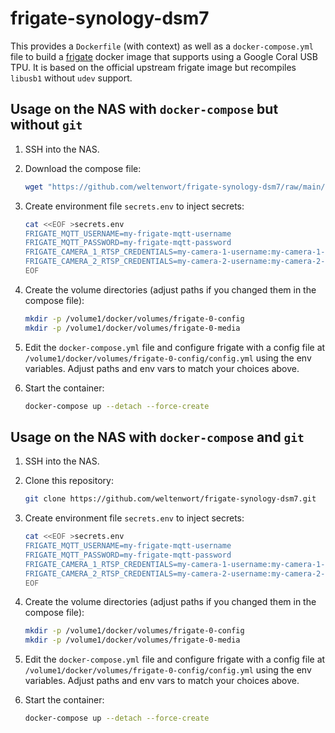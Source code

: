 # frigate-synology-dsm7
This provides a `Dockerfile` (with context) as well as a `docker-compose.yml` file to build a [frigate](https://github.com/blakeblackshear/frigate) docker image that supports using a Google Coral USB TPU. It is based on the official upstream frigate image but recompiles `libusb1` without `udev` support.

## Usage on the NAS with `docker-compose` but without `git`

1. SSH into the NAS.

2. Download the compose file:

   ```sh
   wget "https://github.com/weltenwort/frigate-synology-dsm7/raw/main/docker-compose.yml"
   ```

3. Create environment file `secrets.env` to inject secrets:

   ```sh
   cat <<EOF >secrets.env
   FRIGATE_MQTT_USERNAME=my-frigate-mqtt-username
   FRIGATE_MQTT_PASSWORD=my-frigate-mqtt-password
   FRIGATE_CAMERA_1_RTSP_CREDENTIALS=my-camera-1-username:my-camera-1-password
   FRIGATE_CAMERA_2_RTSP_CREDENTIALS=my-camera-2-username:my-camera-2-password
   EOF
   ```

4. Create the volume directories (adjust paths if you changed them in the compose file):

   ```sh
   mkdir -p /volume1/docker/volumes/frigate-0-config
   mkdir -p /volume1/docker/volumes/frigate-0-media
   ```

5. Edit the `docker-compose.yml` file and configure frigate with a config file at
   `/volume1/docker/volumes/frigate-0-config/config.yml` using the env
   variables. Adjust paths and env vars to match your choices above.

6. Start the container:

   ```sh
   docker-compose up --detach --force-create
   ```

## Usage on the NAS with `docker-compose` and `git`

1. SSH into the NAS.

2. Clone this repository:

   ```sh
   git clone https://github.com/weltenwort/frigate-synology-dsm7.git
   ```

3. Create environment file `secrets.env` to inject secrets:

   ```sh
   cat <<EOF >secrets.env
   FRIGATE_MQTT_USERNAME=my-frigate-mqtt-username
   FRIGATE_MQTT_PASSWORD=my-frigate-mqtt-password
   FRIGATE_CAMERA_1_RTSP_CREDENTIALS=my-camera-1-username:my-camera-1-password
   FRIGATE_CAMERA_2_RTSP_CREDENTIALS=my-camera-2-username:my-camera-2-password
   EOF
   ```

4. Create the volume directories (adjust paths if you changed them in the compose file):

   ```sh
   mkdir -p /volume1/docker/volumes/frigate-0-config
   mkdir -p /volume1/docker/volumes/frigate-0-media
   ```

5. Edit the `docker-compose.yml` file and configure frigate with a config file at
   `/volume1/docker/volumes/frigate-0-config/config.yml` using the env
   variables. Adjust paths and env vars to match your choices above.

6. Start the container:

   ```sh
   docker-compose up --detach --force-create
   ```
